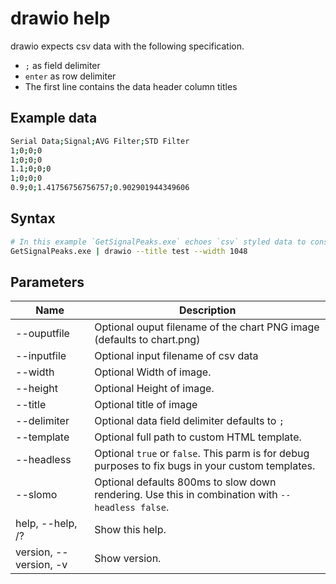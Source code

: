 # drawio help

drawio expects csv data with the following specification.

-   `;` as field delimiter
-   `enter` as row delimiter
-   The first line contains the data header column titles

## Example data

```bash
Serial Data;Signal;AVG Filter;STD Filter
1;0;0;0
1;0;0;0
1.1;0;0;0
1;0;0;0
0.9;0;1.41756756756757;0.902901944349606
```

## Syntax

```sh
# In this example `GetSignalPeaks.exe` echoes `csv` styled data to console.
GetSignalPeaks.exe | drawio --title test --width 1048
```

## Parameters

| Name                   | Description                                                                                       |
| ---------------------- | ------------------------------------------------------------------------------------------------- |
| --ouputfile            | Optional ouput filename of the chart PNG image (defaults to chart.png)                            |
| --inputfile            | Optional input filename of csv data                                                               |
| --width                | Optional Width of image.                                                                          |
| --height               | Optional Height of image.                                                                         |
| --title                | Optional title of image                                                                           |
| --delimiter            | Optional data field delimiter defaults to `;`                                                     |
| --template             | Optional full path to custom HTML template.                                                       |
| --headless             | Optional `true` or `false`. This parm is for debug purposes to fix bugs in your custom templates. |
| --slomo                | Optional defaults 800ms to slow down rendering. Use this in combination with `--headless false`.  |
| help, --help, /?       | Show this help.                                                                                   |
| version, --version, -v | Show version.                                                                                     |
